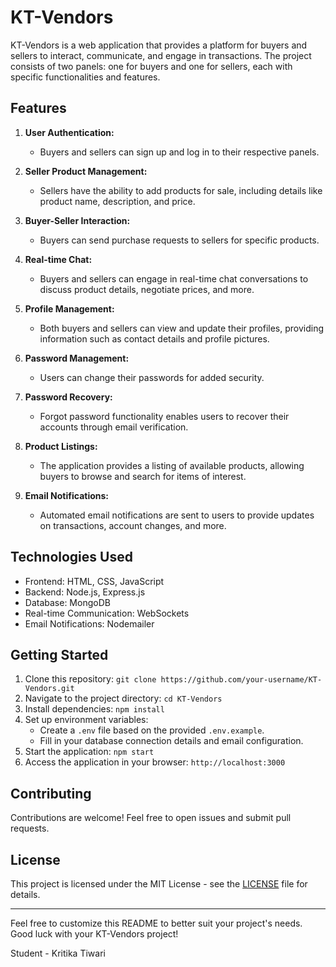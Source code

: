 # KT-Vendors

KT-Vendors is a web application that provides a platform for buyers and sellers to interact, communicate, and engage in transactions. The project consists of two panels: one for buyers and one for sellers, each with specific functionalities and features.

## Features

1. **User Authentication:**
   - Buyers and sellers can sign up and log in to their respective panels.

2. **Seller Product Management:**
   - Sellers have the ability to add products for sale, including details like product name, description, and price.

3. **Buyer-Seller Interaction:**
   - Buyers can send purchase requests to sellers for specific products.

4. **Real-time Chat:**
   - Buyers and sellers can engage in real-time chat conversations to discuss product details, negotiate prices, and more.

5. **Profile Management:**
   - Both buyers and sellers can view and update their profiles, providing information such as contact details and profile pictures.

6. **Password Management:**
   - Users can change their passwords for added security.

7. **Password Recovery:**
   - Forgot password functionality enables users to recover their accounts through email verification.

8. **Product Listings:**
   - The application provides a listing of available products, allowing buyers to browse and search for items of interest.

9. **Email Notifications:**
   - Automated email notifications are sent to users to provide updates on transactions, account changes, and more.

## Technologies Used

- Frontend: HTML, CSS, JavaScript
- Backend: Node.js, Express.js
- Database: MongoDB
- Real-time Communication: WebSockets
- Email Notifications: Nodemailer

## Getting Started

1. Clone this repository: `git clone https://github.com/your-username/KT-Vendors.git`
2. Navigate to the project directory: `cd KT-Vendors`
3. Install dependencies: `npm install`
4. Set up environment variables:
   - Create a `.env` file based on the provided `.env.example`.
   - Fill in your database connection details and email configuration.
5. Start the application: `npm start`
6. Access the application in your browser: `http://localhost:3000`

## Contributing

Contributions are welcome! Feel free to open issues and submit pull requests.

## License

This project is licensed under the MIT License - see the [LICENSE](LICENSE) file for details.

---

Feel free to customize this README to better suit your project's needs. Good luck with your KT-Vendors project!

Student - Kritika Tiwari
